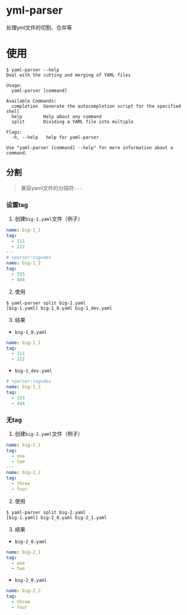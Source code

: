 # yml-parser
处理yml文件的切割、合并等

# 使用

```shell
$ yaml-parser --help
Deal with the cutting and merging of YAML files

Usage:
  yaml-parser [command]

Available Commands:
  completion  Generate the autocompletion script for the specified shell
  help        Help about any command
  split       Dividing a YAML file into multiple

Flags:
  -h, --help   help for yaml-parser

Use "yaml-parser [command] --help" for more information about a command.
```

## 分割
> 兼容yaml文件的分隔符`---`
### 设置tag
1. 创建`big-1.yaml`文件（例子）
```yaml
name: big-1_1
tag:
  - 111
  - 222
---
# +parser:tag=dev
name: big-1_2
tag:
  - 333
  - 444
```
2. 使用
```shell
$ yaml-parser split big-1.yaml
[big-1.yaml] big-1_0.yaml big-1_dev.yaml
```
3. 结果
- `big-1_0.yaml`
```yaml
name: big-1_1
tag:
  - 111
  - 222
```
- `big-1_dev.yaml`
```yaml
# +parser:tag=dev
name: big-1_2
tag:
  - 333
  - 444
```
### 无tag
1. 创建`big-2.yaml`文件（例子）
```yaml
name: big-2_1
tag:
  - one
  - two
---
name: big-2_2
tag:
  - three
  - four
```
2. 使用
```shell
$ yaml-parser split big-2.yaml
[big-1.yaml] big-2_0.yaml big-2_1.yaml
```
3. 结果
- `big-2_0.yaml`
```yaml
name: big-2_1
tag:
  - one
  - two
```
- `big-2_0.yaml`
```yaml
name: big-2_2
tag:
  - three
  - four
```